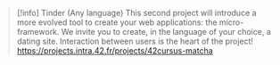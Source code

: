 > [!info] Tinder (Any language)
> This second project will introduce a more evolved tool to create your web applications: the micro-framework. We invite you to create, in the language of your choice, a dating site. Interaction between users is the heart of the project!
> https://projects.intra.42.fr/projects/42cursus-matcha
